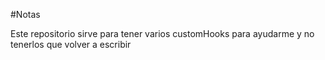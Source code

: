 #Notas

Este repositorio sirve para tener varios customHooks para ayudarme 
y no tenerlos que volver a escribir
